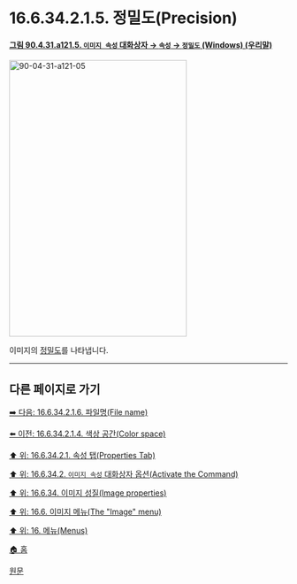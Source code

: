 # 16.6.34.2.1.5. 정밀도(Precision)

<a id="90-04-31-a121-05"></a>

#### [그림 90.4.31.a121.5. `이미지 속성` 대화상자 → `속성` → `정밀도` (Windows) (우리말)](./90-04-0031-image_properties.md#90-04-31-a121-05)
<img width="321" height="500" alt="90-04-31-a121-05" src="https://github.com/user-attachments/assets/e1172a20-2a01-42f0-82cf-a3dbb789bfee" />

이미지의 [정밀도](./19-glossaryx-precision.md)를 나타냅니다.

***

## 다른 페이지로 가기

[➡️ 다음: 16.6.34.2.1.6. 파일명(File name)](./16-06-34-02-01-06-file_name.md)

[⬅️ 이전: 16.6.34.2.1.4. 색상 공간(Color space)](./16-06-34-02-01-04-color_space.md)

[⬆️ 위: 16.6.34.2.1. 속성 탭(Properties Tab)](./16-06-34-02-01-00-properties_tab.md)

[⬆️ 위: 16.6.34.2. `이미지 속성` 대화상자 옵션(Activate the Command)](./16-06-34-02-00-options.md)

[⬆️ 위: 16.6.34. 이미지 성질(Image properties)](./16-06-34-00-image-properties.md)

[⬆️ 위: 16.6. 이미지 메뉴(The "Image" menu)](./16-06-00-the-image-menu.md)

[⬆️ 위: 16. 메뉴(Menus)](./16-00-menus.md)

[🏠 홈](./00-home.md)

[원문](https://docs.gimp.org/2.10/ko/gimp-image-properties.html#idm28235)